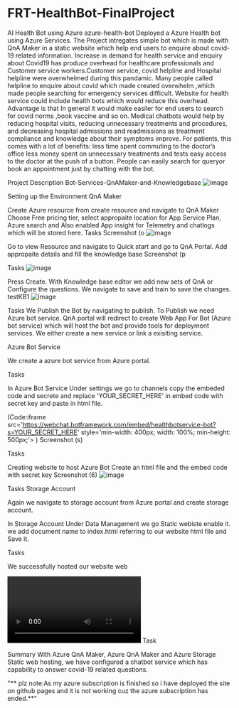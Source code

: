 # FRT-HealthBot-FinalProject
AI Health Bot using Azure
azure-health-bot
Deployed a Azure Health bot using Azure Services. The Project intregates simple bot which is made with QnA Maker in a static website which help end users to enquire about covid-19 related information. Increase in demand for health service and enquiry about Covid19 has produce overhead for healthcare professionals and Customer service workers.Customer service, covid helpline and Hospital helpline were overwhelmed during this pandamic. Many people called helpline to enquire about covid which made created overwhelm ,which made people searching for emergency services difficult. Website for health service could include health bots which would reduce this overhead. Advantage is that In general it would make easiler for end users to search for covid norms ,book vaccine and so on. Medical chatbots would help by reducing hospital visits, reducing unnecessary treatments and procedures, and decreasing hospital admissions and readmissions as treatment compliance and knowledge about their symptoms improve. For patients, this comes with a lot of benefits: less time spent commuting to the doctor’s office less money spent on unnecessary treatments and tests easy access to the doctor at the push of a button. People can easily search for queryor book an appointment just by chatting with the bot.

Project Description Bot-Services-QnAMaker-and-Knowledgebase
![image](https://user-images.githubusercontent.com/78140862/155737125-e8765b82-5390-4765-80cd-136426c9f579.png)


Setting up the Environment QnA Maker

Create Azure resource from create resource and navigate to QnA Maker Choose Free pricing tier, select appropaite location for App Service Plan, Azure search and Also enabled App insight for Telemetry and chatlogs which will be stored here. Tasks Screenshot (o
![image](https://user-images.githubusercontent.com/78140862/157388037-4e53f826-64b6-4a3a-934a-06460eaaf734.png)

Go to view Resource and navigate to Quick start and go to QnA Portal. Add appropaite details and fill the knowledge base Screenshot (p

Tasks
![image](https://user-images.githubusercontent.com/78140862/157388690-6e0a5850-e1b7-4425-8a23-ab14d5eb7513.png)



Press Create. With Knowledge base editor we add new sets of QnA or Configure the questions. We navigate to save and train to save the changes. testKB1
![image](https://user-images.githubusercontent.com/78140862/155737369-94428b26-8844-426a-b871-43e2a174b29b.png)

Tasks We Publish the Bot by navigating to publish. To Publish we need Azure bot service. QnA portal will redirect to create Web App For Bot (Azure bot service) which will host the bot and provide tools for deployment services. We either create a new service or link a exisiting service.

Azure Bot Service

We create a azure bot service from Azure portal.


Tasks

In Azure Bot Service Under settings we go to channels copy the embeded code and secrete and replace 'YOUR_SECRET_HERE' in embed code with secret key and paste in html file.

(Code:iframe src='https://webchat.botframework.com/embed/healthbotservice-bot?s=YOUR_SECRET_HERE' style='min-width: 400px; width: 100%; min-height: 500px;'></iframe> ) Screenshot (s)

Tasks

Creating website to host Azure Bot Create an html file and the embed code with secret key Screenshot (6)
![image](https://user-images.githubusercontent.com/78140862/155737452-1a992cae-b21e-4483-b0a9-07801090dbd1.png)

Tasks Storage Account

Again we navigate to storage account from Azure portal and create storage account.

In Storage Account Under Data Management we go Static webiste enable it. we add document name to index.html referring to our website html file and Save it.

Tasks

We successfully hosted our website web

![vedio](https://user-images.githubusercontent.com/91495338/152352748-d9ae0c29-7e80-471c-b03a-5b1dacf79975.mp4)
Task

Summary With Azure QnA Maker, Azure QnA Maker and Azure Storage Static web hosting, we have configured a chatbot service which has capability to answer covid-19 related questions.

"** plz note:As my azure subscription is finished so i have deployed the site on github pages and it is not working cuz the azure subscription has ended.**"
